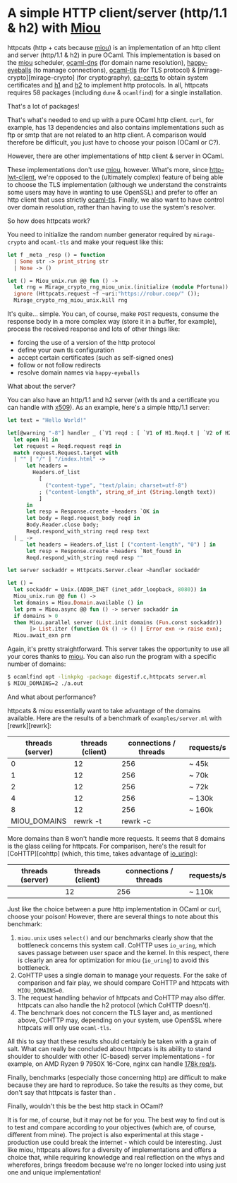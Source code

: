 # A simple HTTP client/server (http/1.1 & h2) with [Miou][miou]

httpcats (http + cats because [miou][miou]) is an implementation of an http
client and server (http/1.1 & h2) in pure OCaml. This implementation is based on
the [miou][miou] scheduler, [ocaml-dns][ocaml-dns] (for domain name resolution),
[happy-eyeballs][happy-eyeballs] (to manage connections), [ocaml-tls][ocaml-tls]
(for TLS protocol) & [mirage-crypto][mirage-crypto] (for cryptography),
[ca-certs][ca-certs] to obtain system certificates and [h1][h1] and [h2][h2] to
implement http protocols. In all, httpcats requires 58 packages (including
`dune` & `ocamlfind`) for a single installation.

That's a lot of packages!

That's what's needed to end up with a pure OCaml http client. `curl`, for
example, has 13 dependencies and also contains implementations such as ftp or
smtp that are not related to an http client. A comparison would therefore be
difficult, you just have to choose your poison (OCaml or C?).

However, there are other implementations of http client & server in OCaml.

These implementations don't use [miou], however. What's more, since
[http-lwt-client], we're opposed to the (ultimately complex) feature of being
able to choose the TLS implementation (although we understand the constraints
some users may have in wanting to use OpenSSL) and prefer to offer an http
client that uses strictly [ocaml-tls][ocaml-tls]. Finally, we also want to have
control over domain resolution, rather than having to use the system's resolver.

So how does httpcats work?

You need to initialize the random number generator required by `mirage-crypto`
and `ocaml-tls` and make your request like this:
```ocaml
let f _meta _resp () = function
  | Some str -> print_string str
  | None -> ()

let () = Miou_unix.run @@ fun () ->
  let rng = Mirage_crypto_rng_miou_unix.(initialize (module Pfortuna)) in
  ignore (Httpcats.request ~f ~uri:"https://robur.coop/" ());
  Mirage_crypto_rng_miou_unix.kill rng
```

It's quite... simple. You can, of course, make `POST` requests, consume the
response body in a more complex way (store it in a buffer, for example), process
the received response and lots of other things like:
- forcing the use of a version of the http protocol
- define your own tls configuration
- accept certain certificates (such as self-signed ones)
- follow or not follow redirects
- resolve domain names via `happy-eyeballs`

What about the server?

You can also have an http/1.1 and h2 server (with tls and a certificate you can
handle with [x509][x509]). As an example, here's a simple http/1.1 server:
```ocaml
let text = "Hello World!"

let[@warning "-8"] handler _ (`V1 reqd : [ `V1 of H1.Reqd.t | `V2 of H2.Reqd.t ]) =
  let open H1 in
  let request = Reqd.request reqd in
  match request.Request.target with
  | "" | "/" | "/index.html" ->
      let headers =
        Headers.of_list
          [
            ("content-type", "text/plain; charset=utf-8")
          ; ("content-length", string_of_int (String.length text))
          ]
      in
      let resp = Response.create ~headers `OK in
      let body = Reqd.request_body reqd in
      Body.Reader.close body;
      Reqd.respond_with_string reqd resp text
  | _ ->
      let headers = Headers.of_list [ ("content-length", "0") ] in
      let resp = Response.create ~headers `Not_found in
      Reqd.respond_with_string reqd resp ""

let server sockaddr = Httpcats.Server.clear ~handler sockaddr

let () =
  let sockaddr = Unix.(ADDR_INET (inet_addr_loopback, 8080)) in
  Miou_unix.run @@ fun () ->
  let domains = Miou.Domain.available () in
  let prm = Miou.async @@ fun () -> server sockaddr in
  if domains > 0
  then Miou.parallel server (List.init domains (Fun.const sockaddr))
       |> List.iter (function Ok () -> () | Error exn -> raise exn);
  Miou.await_exn prm
```

Again, it's pretty straightforward. This server takes the opportunity to use all
your cores thanks to [miou][miou]. You can also run the program with a specific
number of domains:
```sh
$ ocamlfind opt -linkpkg -package digestif.c,httpcats server.ml
$ MIOU_DOMAINS=2 ./a.out
```

And what about performance?

httpcats & miou essentially want to take advantage of the domains available.
Here are the results of a benchmark of `examples/server.ml` with [rewrk][rewrk]:

| threads (server) | threads (client) | connections / threads | requests/s |
|------------------|------------------|-----------------------|------------|
| 0                | 12               | 256                   | ~ 45k      |
| 1                | 12               | 256                   | ~ 70k      |
| 2                | 12               | 256                   | ~ 72k      |
| 4                | 12               | 256                   | ~ 130k     |
| 8                | 12               | 256                   | ~ 160k     |
| MIOU_DOMAINS     | rewrk -t         | rewrk -c              |            |

More domains than 8 won't handle more requests. It seems that 8 domains is the
glass ceiling for httpcats. For comparison, here's the result for
[CoHTTP][cohttp] (which, this time, takes advantage of [io_uring][io_uring]):

| threads (server) | threads (client) | connections / threads | requests/s |
|------------------|------------------|-----------------------|------------|
|                  | 12               | 256                   | ~ 110k     |

Just like the choice between a pure http implementation in OCaml or curl, choose
your poison! However, there are several things to note about this benchmark:
1) `miou.unix` uses `select()` and our benchmarks clearly show that the
   bottleneck concerns this system call. CoHTTP uses `io_uring`, which saves
   passage between user space and the kernel. In this respect, there is clearly
   an area for optimization for miou (`io_uring`) to avoid this bottleneck.
2) CoHTTP uses a single domain to manage your requests. For the sake of
   comparison and fair play, we should compare CoHTTP and httpcats with
   `MIOU_DOMAINS=0`.
3) The request handling behavior of httpcats and CoHTTP may also differ.
   httpcats can also handle the h2 protocol (which CoHTTP doesn't).
4) The benchmark does not concern the TLS layer and, as mentioned above, CoHTTP
   may, depending on your system, use OpenSSL where httpcats will only use
   `ocaml-tls`.

All this to say that these results should certainly be taken with a grain of
salt. What can really be concluded about httpcats is its ability to stand
shoulder to shoulder with other (C-based) server implementations - for example,
on AMD Ryzen 9 7950X 16-Core, nginx can handle [178k req/s][nginx-benchmark].

Finally, benchmarks (especially those concerning http) are difficult to make
because they are hard to reproduce. So take the results as they come, but don't
say that httpcats is faster than <any-dumb-http-implementation>.

Finally, wouldn't this be the best http stack in OCaml?

It is for me, of course, but it may not be for you. The best way to find out is
to test and compare according to your objectives (which are, of course,
different from mine). The project is also experimental at this stage -
production use could break the internet - which could be interesting. Just like
miou, httpcats allows for a diversity of implementations and offers a choice
that, while requiring knowledge and real reflection on the whys and wherefores,
brings freedom because we're no longer locked into using just one and unique
implementation!

[miou]: https://github.com/robur-coop/miou
[ocaml-dns]: https://github.com/mirage/ocaml-dns
[happy-eyeballs]: https://github.com/robur-coop/happy-eyeballs
[ocaml-tls]: https://github.com/mirleft/ocaml-tls
[ca-certs]: https://github.com/mirage/ca-certs
[h1]: https://github.com/robur-coop/ocaml-h1
[h2]: https://github.com/anmonteiro/ocaml-h2
[http-lwt-client]: https://github.com/robur-coop/http-lwt-client
[x509]: https://github.com/mirleft/ocaml-x509
[io_uring]: https://github.com/ocaml-multicore/ocaml-uring
[nginx-benchmark]: https://openbenchmarking.org/test/pts/nginx&eval=f9e860ca197d88a133e3ae0496e96fa3c79e33fe#metrics
